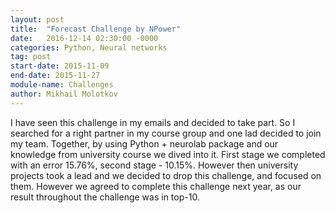 ```yaml
---
layout: post
title:  "Forecast Challenge by NPower"
date:   2016-12-14 02:30:00 -0000
categories: Python, Neural networks
tag: post
start-date: 2015-11-09
end-date: 2015-11-27
module-name: Challenges
author: Mikhail Molotkov
---
```

I have seen this challenge in my emails and decided to take part. So I searched for a right partner in my course group and one lad decided to join my team. Together, by using Python + neurolab package and our knowledge from university course we dived into it. First stage we completed with an error 15.76%, second stage - 10.15%. However then university projects took a lead and we decided to drop this challenge, and focused on them. However we agreed to complete this challenge next year, as our result throughout the challenge was in top-10.
